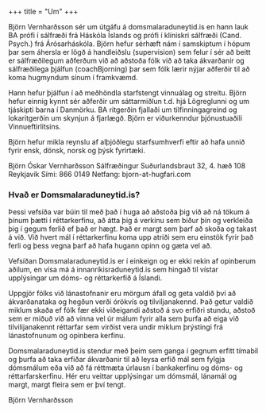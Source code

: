 

+++
title = "Um"
+++

Björn Vernharðsson sér um útgáfu á domsmalaraduneytid.is en hann lauk BA prófi í sálfræði frá Háskóla Íslands og prófi í klíniskri sálfræði (Cand. Psych.) frá Árósarháskóla. Björn hefur sérhæft nám í samskiptum í hópum þar sem áhersla er lögð á handleiðslu (supervision) sem felur í sér að beitt er sálfræðilegum aðferðum við að aðstoða fólk við að taka ákvarðanir og sálfræðilega þjálfun (coachBjorning) þar sem fólk lærir nýjar aðferðir til að koma hugmyndum sínum í framkvæmd.

Hann hefur þjálfun í að meðhöndla starfstengt vinnuálag og streitu. Björn hefur einnig kynnt sér aðferðir um sáttarmiðlun t.d. hjá Lögreglunni og um tjáskipti barna í Danmörku. BA ritgerðin fjallaði um tilfinningagreind og lokaritgerðin um skynjun á fjarlægð. Björn er viðurkenndur þjónustuaðili Vinnueftirlitsins.

Björn hefur mikla reynslu af alþjóðlegu starfsumhverfi eftir að hafa unnið fyrir ensk, dönsk, norsk og þýsk fyrirtæki.

Björn Óskar Vernharðsson
Sálfræðingur
Suðurlandsbraut 32, 4. hæð
108 Reykjavík
Sími: 866 0149
Netfang: bjorn-at-hugfari.com

### Hvað er Domsmalaraduneytid.is?

Þessi vefsíða var búin til með það í huga að aðstoða þig við að ná tökum á þínum þætti í réttarkerfinu, að átta þig á verkinu sem bíður þín og verkleiða þig í gegum ferlið ef það er hægt. Það er margt sem þarf að skoða og takast á við. Við hvert mál í réttarkerfinu koma upp atriði sem eru einstök fyrir það ferli og þess vegna þarf að hafa hugann opinn og gæta vel að.

Vefsíðan Domsmalaraduneytid.is er í einkeign og er ekki rekin af opinberum aðilum, en vísa má á innanrikisraduneytid.is sem hingað til vístar upplýsingar um dóms- og réttarkerfið á Íslandi.

Uppgjör fólks við lánastofnanir eru mörgum áfall og geta valdið því að ákvarðanataka og hegðun verði órökvís og tilviljanakennd. Það getur valdið miklum skaða ef fólk fær ekki viðeigandi aðstoð á svo erfiðri stundu, aðstoð sem er miðuð við að vinna vel úr málum fyrir alla sem þurfa að eiga við tilvilijanakennt réttarfar sem virðist vera undir miklum þrýstingi frá lánastofnunum og opinbera kerfinu.

Domsmalaraduneytid.is stendur með þeim sem ganga í gegnum erfitt tímabil og þurfa að taka erfiðar ákvarðanir til að leysa erfið mál sem fylgja dómsmálum eða við að fá réttmæta úrlausn í bankakerfinu og dóms- og réttarfarskerfinu. Hér eru veittar upplýsingar um dómsmál, lánamál og margt, margt fleira sem er því tengt.

Björn Vernharðsson
